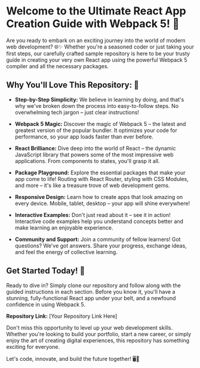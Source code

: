 # Welcome to the Ultimate React App Creation Guide with Webpack 5! 🚀

Are you ready to embark on an exciting journey into the world of modern web development? 🌐✨ Whether you're a seasoned coder or just taking your first steps, our carefully crafted sample repository is here to be your trusty guide in creating your very own React app using the powerful Webpack 5 compiler and all the necessary packages.

## Why You'll Love This Repository: 🎉

- **Step-by-Step Simplicity:** We believe in learning by doing, and that's why we've broken down the process into easy-to-follow steps. No overwhelming tech jargon – just clear instructions!

- **Webpack 5 Magic:** Discover the magic of Webpack 5 – the latest and greatest version of the popular bundler. It optimizes your code for performance, so your app loads faster than ever before.

- **React Brilliance:** Dive deep into the world of React – the dynamic JavaScript library that powers some of the most impressive web applications. From components to states, you'll grasp it all.

- **Package Playground:** Explore the essential packages that make your app come to life! Routing with React Router, styling with CSS Modules, and more – it's like a treasure trove of web development gems.

- **Responsive Design:** Learn how to create apps that look amazing on every device. Mobile, tablet, desktop – your app will shine everywhere!

- **Interactive Examples:** Don't just read about it – see it in action! Interactive code examples help you understand concepts better and make learning an enjoyable experience.

- **Community and Support:** Join a community of fellow learners! Got questions? We've got answers. Share your progress, exchange ideas, and feel the energy of collective learning.

## Get Started Today! 🌟

Ready to dive in? Simply clone our repository and follow along with the guided instructions in each section. Before you know it, you'll have a stunning, fully-functional React app under your belt, and a newfound confidence in using Webpack 5.

**Repository Link:** [Your Repository Link Here]

Don't miss this opportunity to level up your web development skills. Whether you're looking to build your portfolio, start a new career, or simply enjoy the art of creating digital experiences, this repository has something exciting for everyone.

Let's code, innovate, and build the future together! 🖥️🌈

